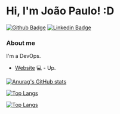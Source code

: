 # Hi, I'm João Paulo! :D

[![Github Badge](https://img.shields.io/badge/-Github-000?style=flat-square&logo=Github&logoColor=white&link=https://github.com/jpaulolxm)](https://github.com/jpaulolxm)
[![Linkedin Badge](https://img.shields.io/badge/-LinkedIn-blue?style=flat-square&logo=Linkedin&logoColor=white&link=https://www.linkedin.com/in/jo%C3%A3o-paulo-30344838/)](https://www.linkedin.com/in/jo%C3%A3o-paulo-30344838/)

### About me
I'm a DevOps.

- [Website](https://www.ngestor.net.br) 💻 - Up.

[![Anurag's GitHub stats](https://github-readme-stats.vercel.app/api?username=jpaulolxm&show_icons=true)](https://github.com/anuraghazra/github-readme-stats)

[![Top Langs](https://github-readme-stats.vercel.app/api/top-langs/?username=jpaulolxm)](https://github.com/anuraghazra/github-readme-stats)

[![Top Langs](https://github-readme-stats.vercel.app/api/top-langs/?username=jpaulolxm&langs_count=8)](https://github.com/anuraghazra/github-readme-stats)
